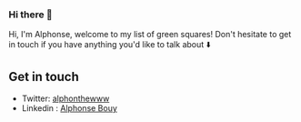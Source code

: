 ### Hi there 👋

Hi, I'm Alphonse, welcome to my list of green squares!
Don't hesitate to get in touch if you have anything you'd like to talk about ⬇️

## Get in touch
- Twitter: [alphonthewww](https://twitter.com/alphonthewww)
- Linkedin : [Alphonse Bouy](https://linkedin.com/in/alphonse-bouy)

<!--
**alphonseb/alphonseb** is a ✨ _special_ ✨ repository because its `README.md` (this file) appears on your GitHub profile.

Here are some ideas to get you started:

- 🔭 I’m currently working on ...
- 🌱 I’m currently learning ...
- 👯 I’m looking to collaborate on ...
- 🤔 I’m looking for help with ...
- 💬 Ask me about ...
- 📫 How to reach me: ...
- 😄 Pronouns: ...
- ⚡ Fun fact: ...
-->
